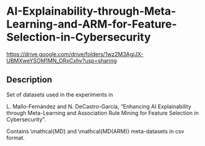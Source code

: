 # AI-Explainability-through-Meta-Learning-and-ARM-for-Feature-Selection-in-Cybersecurity

https://drive.google.com/drive/folders/1wz2M3AgjJX-UBMXweYSOM1MN_ORxCxhv?usp=sharing

Description
--------------------------------
Set of datasets used in the experiments in 

L. Mallo-Fernández and N. DeCastro-García, “Enhancing AI Explainability through Meta-Learning and Association Rule Mining for Feature Selection in Cybersecurity”.

Contains \mathcal{MD} and \mathcal{MD(ARM)} meta-datasets in csv format.

